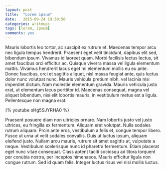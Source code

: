 ```yaml
---
layout: post
title:  "Lorem ipsum"
date:   2015-09-24 19:30:50
categories: writeups
tags: [lorem, ipsum]
comments: yes
---
```

Mauris lobortis leo tortor, ac suscipit ex rutrum et. Maecenas tempor arcu nec ligula tempus hendrerit. Praesent eget velit tincidunt, dapibus elit sed, bibendum ipsum. Vivamus id laoreet quam. Morbi facilisis lectus lectus, sit amet faucibus orci efficitur ac. Quisque viverra massa vel ligula elementum mattis. Vivamus hendrerit lacus eget mi elementum mollis eu eu ante. Donec faucibus, orci et sagittis aliquet, nisl massa feugiat ante, quis luctus dolor nunc volutpat nunc. Mauris vehicula pretium nibh, vel lacinia nisi imperdiet dictum. Nam molestie elementum gravida. Mauris vehicula justo erat, ut elementum lacus porttitor id. Maecenas consequat, magna vel aliquet bibendum, nisi elit lobortis mauris, in vestibulum metus est a ligula. Pellentesque non magna erat.

{% youtube oHg5SJYRHA0 %}

Praesent posuere diam non ultricies ornare. Nam lobortis justo vel justo ultrices, eu fringilla ex fermentum. Aliquam erat volutpat. Nulla sodales rutrum aliquam. Proin ante eros, vestibulum a felis et, congue tempor libero. Fusce ut urna ut velit sodales convallis. Duis ut luctus ipsum, aliquam eleifend justo. Nullam arcu mauris, rutrum sit amet sagittis at, vulputate a neque. Vestibulum scelerisque nunc id pharetra fermentum. Etiam placerat eget nunc vitae consequat. Class aptent taciti sociosqu ad litora torquent per conubia nostra, per inceptos himenaeos. Mauris efficitur ligula non congue rutrum. Sed id quam felis. Integer luctus risus vel nisi mollis luctus.
